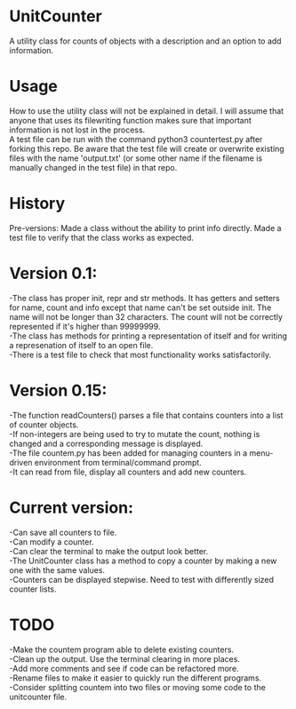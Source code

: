 # UnitCounter
A utility class for counts of objects with a description and an option to add information.

# Usage
How to use the utility class will not be explained in detail. I will assume that anyone that uses its filewriting function makes sure that important information is not lost in the process.  
A test file can be run with the command python3 countertest.py after forking this repo. Be aware that the test file will create or overwrite existing files with the name 'output.txt' (or some other name if the filename is manually changed in the test file) in that repo.  

# History
Pre-versions: Made a class without the ability to print info directly. Made a test file to verify that the class works as expected.  

# Version 0.1:
-The class has proper init, repr and str methods. It has getters and setters for name, count and info except that name can't be set outside init. The name will not be longer than 32 characters. The count will not be correctly represented if it's higher than 99999999.  
-The class has methods for printing a representation of itself and for writing a represenation of itself to an open file.  
-There is a test file to check that most functionality works satisfactorily.  

# Version 0.15:
-The function readCounters() parses a file that contains counters into a list of counter objects.  
-If non-integers are being used to try to mutate the count, nothing is changed and a corresponding message is displayed.  
-The file countem.py has been added for managing counters in a menu-driven environment from terminal/command prompt.  
-It can read from file, display all counters and add new counters.

# Current version:
-Can save all counters to file.  
-Can modify a counter.  
-Can clear the terminal to make the output look better.  
-The UnitCounter class has a method to copy a counter by making a new one with the same values.  
-Counters can be displayed stepwise. Need to test with differently sized counter lists.

# TODO
-Make the countem program able to delete existing counters.  
-Clean up the output. Use the terminal clearing in more places.  
-Add more comments and see if code can be refactored more.  
-Rename files to make it easier to quickly run the different programs.  
-Consider splitting countem into two files or moving some code to the unitcounter file.
